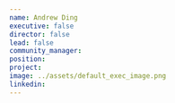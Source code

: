 ```yaml
---
name: Andrew Ding
executive: false
director: false
lead: false
community_manager:   
position:  
project:  
image: ../assets/default_exec_image.png
linkedin: 
---
```

